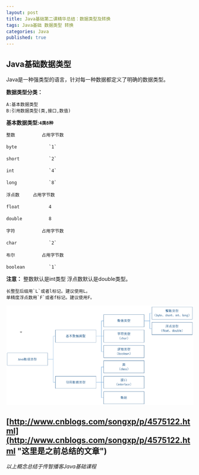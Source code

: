 ```yaml
---
layout: post
title: Java基础第二课精华总结：数据类型及转换
tags: Java基础 数据类型 转换
categories: Java
published: true
---
```


## Java基础数据类型 ##

Java是一种强类型的语言，针对每一种数据都定义了明确的数据类型。
	
**数据类型分类：**

	A:基本数据类型
	B:引用数据类型(类,接口,数值)
	
**基本数据类型:`4类8种`**

	整数			占用字节数

	byte			`1`

	short			`2`

	int				`4`

	long			`8`
		
	浮点数		占用字节数

	float			4

	double			8
		
	字符			占用字节数
	
	char			`2`

	布尔			占用字节数

	boolean			`1`
	
**注意：**
	整数默认是int类型
	浮点数默认是double类型。
	
	长整型后缀用`L`或者l标记。建议使用L。
	单精度浮点数用`F`或者f标记。建议使用F。

![title](/static/img/Java基础第二课精华总结/数据类型划分.png "title")

[http://www.cnblogs.com/songxp/p/4575122.html](http://www.cnblogs.com/songxp/p/4575122.html "这里是之前总结的文章")
----------

*以上概念总结于传智播客Java基础课程*